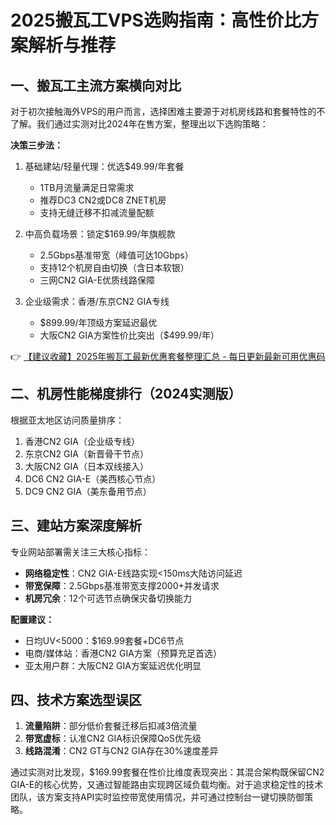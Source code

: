 # 2025搬瓦工VPS选购指南：高性价比方案解析与推荐

## 一、搬瓦工主流方案横向对比
对于初次接触海外VPS的用户而言，选择困难主要源于对机房线路和套餐特性的不了解。我们通过实测对比2024年在售方案，整理出以下选购策略：

**决策三步法：**
1. 基础建站/轻量代理：优选$49.99/年套餐
   - 1TB月流量满足日常需求
   - 推荐DC3 CN2或DC8 ZNET机房
   - 支持无缝迁移不扣减流量配额

2. 中高负载场景：锁定$169.99/年旗舰款
   - 2.5Gbps基准带宽（峰值可达10Gbps）
   - 支持12个机房自由切换（含日本软银）
   - 三网CN2 GIA-E优质线路保障

3. 企业级需求：香港/东京CN2 GIA专线
   - $899.99/年顶级方案延迟最优
   - 大阪CN2 GIA方案性价比突出（$499.99/年）

👉 [【建议收藏】2025年搬瓦工最新优惠套餐整理汇总 - 每日更新最新可用优惠码](https://bit.ly/banwagon)

## 二、机房性能梯度排行（2024实测版）
根据亚太地区访问质量排序：
1. 香港CN2 GIA（企业级专线）
2. 东京CN2 GIA（新晋骨干节点）
3. 大阪CN2 GIA（日本双线接入）
4. DC6 CN2 GIA-E（美西核心节点）
5. DC9 CN2 GIA（美东备用节点）

## 三、建站方案深度解析
专业网站部署需关注三大核心指标：
- **网络稳定性**：CN2 GIA-E线路实现<150ms大陆访问延迟
- **带宽保障**：2.5Gbps基准带宽支撑2000+并发请求
- **机房冗余**：12个可选节点确保灾备切换能力

**配置建议：**
- 日均UV<5000：$169.99套餐+DC6节点
- 电商/媒体站：香港CN2 GIA方案（预算充足首选）
- 亚太用户群：大阪CN2 GIA方案延迟优化明显

## 四、技术方案选型误区
1. **流量陷阱**：部分低价套餐迁移后扣减3倍流量
2. **带宽虚标**：认准CN2 GIA标识保障QoS优先级
3. **线路混淆**：CN2 GT与CN2 GIA存在30%速度差异

通过实测对比发现，$169.99套餐在性价比维度表现突出：其混合架构既保留CN2 GIA-E的核心优势，又通过智能路由实现跨区域负载均衡。对于追求稳定性的技术团队，该方案支持API实时监控带宽使用情况，并可通过控制台一键切换防御策略。